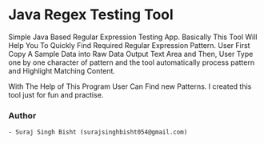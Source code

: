 # Java Regex Testing Tool
Simple Java Based Regular Expression Testing App. Basically This Tool Will Help You To Quickly Find Required Regular Expression Pattern. User First Copy A Sample Data into Raw Data Output Text Area and Then, User Type one by one character of pattern and the tool automatically process pattern and Highlight Matching Content.

With The Help of This Program User Can Find new Patterns. I created this tool just for fun and practise.

### Author
	- Suraj Singh Bisht (surajsinghbisht054@gmail.com)